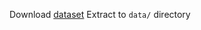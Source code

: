 Download [dataset](https://www.kaggle.com/datamunge/sign-language-mnist)
Extract to ``data/`` directory